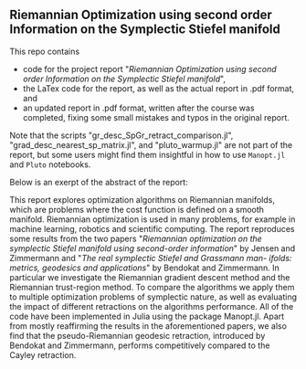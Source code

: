 ## Riemannian Optimization using second order Information on the Symplectic Stiefel manifold

This repo contains 
* code for the project report "_Riemannian Optimization using second order Information on the Symplectic Stiefel manifold_",
* the LaTex code for the report, as well as the actual report in .pdf format, and
* an updated report in .pdf format, written after the course was completed, fixing some small mistakes and typos in the original report.

Note that the scripts "gr_desc_SpGr_retract_comparison.jl", "grad_desc_nearest_sp_matrix.jl", and "pluto_warmup.jl" are not part of the report, but some users might find them insightful in how to use `Manopt.jl` and `Pluto` notebooks. 

Below is an exerpt of the abstract of the report:

This report explores optimization algorithms on Riemannian manifolds, which are problems where the cost function is defined on a smooth manifold. Riemannian optimization is used in many problems, for example in machine learning, robotics and scientific computing. The report reproduces some results from the two papers "_Riemannian optimization on the symplectic Stiefel manifold using second-order information_" by Jensen and Zimmermann and "_The real symplectic Stiefel and Grassmann man-
ifolds: metrics, geodesics and applications_" by Bendokat and Zimmermann. In particular we investigate the Riemannian gradient descent method and the Riemannian trust-region method. To compare the algorithms we apply them to multiple optimization problems of symplectic nature, as well as evaluating the impact of different retractions on the algorithms performance. All of the code have been implemented in Julia using the package Manopt.jl. Apart from mostly reaffirming the results in the aforementioned papers, we also find that the pseudo-Riemannian geodesic retraction, introduced by Bendokat and Zimmermann, performs competitively compared to the Cayley retraction.
